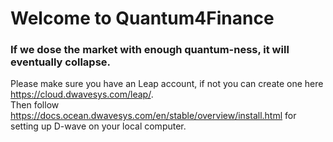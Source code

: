 # Welcome to Quantum4Finance

### If we dose the market with enough quantum-ness, it will eventually collapse.
Please make sure you have an Leap account, if not you can create one here https://cloud.dwavesys.com/leap/.   
Then follow https://docs.ocean.dwavesys.com/en/stable/overview/install.html for setting up D-wave on your local computer.
